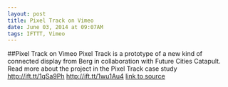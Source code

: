 ```yaml
---
layout: post
title: Pixel Track on Vimeo
date: June 03, 2014 at 09:07AM
tags: IFTTT, Vimeo
---
```

##Pixel Track on Vimeo
Pixel Track is a prototype of a new kind of connected display from Berg in collaboration with Future Cities Catapult. Read more about the project in the Pixel Track case study http://ift.tt/1qSa9Ph http://ift.tt/1wu1Au4
[link to source](http://ift.tt/1sPOLFX) 
